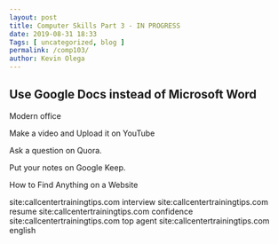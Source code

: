 ```yaml
--- 
layout: post 
title: Computer Skills Part 3 - IN PROGRESS
date: 2019-08-31 18:33
Tags: [ uncategorized, blog ]
permalink: /comp103/ 
author: Kevin Olega 
--- 
```

## Use Google Docs instead of Microsoft Word

Modern office 

Make a video and Upload it on YouTube

Ask a question on Quora.

Put your notes on Google Keep.

How to Find Anything on a Website

site:callcentertrainingtips.com interview
site:callcentertrainingtips.com resume
site:callcentertrainingtips.com confidence
site:callcentertrainingtips.com top agent
site:callcentertrainingtips.com english